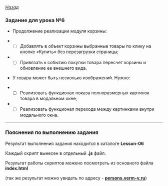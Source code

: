 ﻿*[Назад](./../README.md)*  
  
### Задание для урока №6  
  
- Продолжение реализации модуля корзины:
  
- - [ ] Добавлять в объект корзины выбранные товары по клику на кнопке «Купить» 
без перезагрузки страницы;
  
- - [ ] Привязать к событию покупки товара пересчет корзины и обновление ее внешнего вида.  
  
- У товара может быть несколько изображений. Нужно:  
  
- - [ ] Реализовать функционал показа полноразмерных картинок товара в модальном окне;  
  
- - [ ] Реализовать функционал перехода между картинками внутри модального окна.  
  
---  
  
### Пояснения по выполнению задания  
  
Результат выполнения задания находится в каталоге **Lesson-06**  
  
Каждый скрипт вынесен в отдельный **.js** файл.  
  
Результат работы скриптов можено посмотреть из основного файла **index.html**  
  
(так же результат можно увидеть по адресу - **[persons.verm-v.ru](http://persons.verm-v.ru)**)  
  
